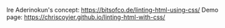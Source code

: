 Ire Aderinokun's concept: https://bitsofco.de/linting-html-using-css/
Demo page: https://chriscoyier.github.io/linting-html-with-css/
